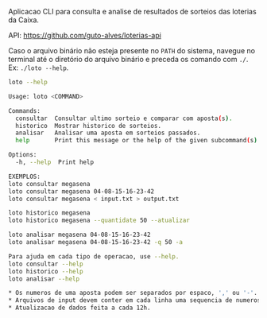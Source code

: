 Aplicacao CLI para consulta e analise de resultados de sorteios das loterias da Caixa.

API: https://github.com/guto-alves/loterias-api

Caso o arquivo binário não esteja presente no `PATH` do sistema, navegue no terminal até o diretório do arquivo binário e preceda os comando com `./`. Ex: `./loto --help`.

```bash
loto --help
```

```bash
Usage: loto <COMMAND>

Commands:
  consultar  Consultar ultimo sorteio e comparar com aposta(s).
  historico  Mostrar historico de sorteios.
  analisar   Analisar uma aposta em sorteios passados.
  help       Print this message or the help of the given subcommand(s)

Options:
  -h, --help  Print help

EXEMPLOS:
loto consultar megasena
loto consultar megasena 04-08-15-16-23-42
loto consultar megasena < input.txt > output.txt

loto historico megasena
loto historico megasena --quantidate 50 --atualizar

loto analisar megasena 04-08-15-16-23-42
loto analisar megasena 04-08-15-16-23-42 -q 50 -a

Para ajuda em cada tipo de operacao, use --help.
loto consultar --help
loto historico --help
loto analisar --help

* Os numeros de uma aposta podem ser separados por espaco, ',' ou '-'.
* Arquivos de input devem conter em cada linha uma sequencia de numeros referentes a uma aposta.
* Atualizacao de dados feita a cada 12h.
```